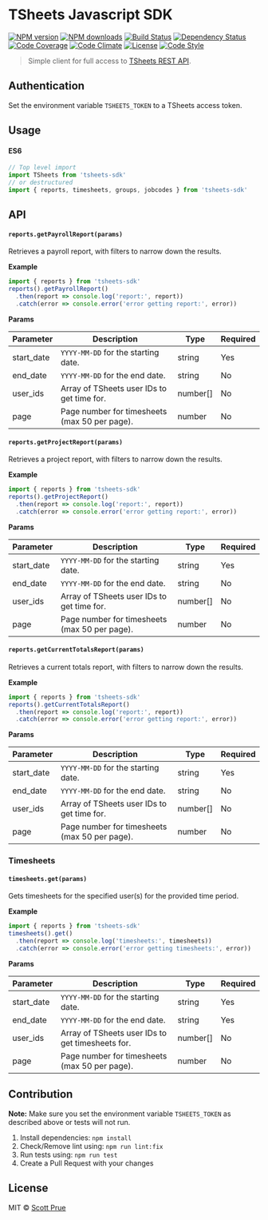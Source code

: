 # TSheets Javascript SDK
[![NPM version][npm-image]][npm-url]
[![NPM downloads][npm-downloads-image]][npm-url]
[![Build Status][travis-image]][travis-url]
[![Dependency Status][daviddm-image]][daviddm-url]
[![Code Coverage][coverage-image]][coverage-url]
[![Code Climate][climate-image]][climate-url]
[![License][license-image]][license-url]
[![Code Style][code-style-image]][code-style-url]

> Simple client for full access to [TSheets REST API](http://developers.tsheets.com/docs/api/).

## Authentication
Set the environment variable `TSHEETS_TOKEN` to a TSheets access token.

## Usage

#### ES6
```js
// Top level import
import TSheets from 'tsheets-sdk'
// or destructured
import { reports, timesheets, groups, jobcodes } from 'tsheets-sdk'
```

## API

#### `reports.getPayrollReport(params)`

Retrieves a payroll report, with filters to narrow down the results.

**Example**

```js
import { reports } from 'tsheets-sdk'
reports().getPayrollReport()
  .then(report => console.log('report:', report))
  .catch(error => console.error('error getting report:', error))
```

**Params**

| Parameter  | Description                                      | Type     | Required |
|------------|--------------------------------------------------|----------|----------|
| start_date | `YYYY-MM-DD` for the starting date.              | string   | Yes      |
| end_date   | `YYYY-MM-DD` for the end date.                   | string   | No       |
| user_ids   | Array of TSheets user IDs to get time for.       | number[] | No       |
| page       | Page number for timesheets (max 50 per page).    | number   | No       |

#### `reports.getProjectReport(params)`

Retrieves a project report, with filters to narrow down the results.

**Example**

```js
import { reports } from 'tsheets-sdk'
reports().getProjectReport()
  .then(report => console.log('report:', report))
  .catch(error => console.error('error getting report:', error))
```

**Params**

| Parameter  | Description                                      | Type     | Required |
|------------|--------------------------------------------------|----------|----------|
| start_date | `YYYY-MM-DD` for the starting date.              | string   | Yes      |
| end_date   | `YYYY-MM-DD` for the end date.                   | string   | No       |
| user_ids   | Array of TSheets user IDs to get time for.       | number[] | No       |
| page       | Page number for timesheets (max 50 per page).    | number   | No       |

#### `reports.getCurrentTotalsReport(params)`

Retrieves a current totals report, with filters to narrow down the results.

**Example**

```js
import { reports } from 'tsheets-sdk'
reports().getCurrentTotalsReport()
  .then(report => console.log('report:', report))
  .catch(error => console.error('error getting report:', error))
```

**Params**

| Parameter  | Description                                      | Type     | Required |
|------------|--------------------------------------------------|----------|----------|
| start_date | `YYYY-MM-DD` for the starting date.              | string   | Yes      |
| end_date   | `YYYY-MM-DD` for the end date.                   | string   | No       |
| user_ids   | Array of TSheets user IDs to get time for.       | number[] | No       |
| page       | Page number for timesheets (max 50 per page).    | number   | No       |

### Timesheets

#### `timesheets.get(params)`

Gets timesheets for the specified user(s) for the provided time period.

**Example**

```js
import { reports } from 'tsheets-sdk'
timesheets().get()
  .then(report => console.log('timesheets:', timesheets))
  .catch(error => console.error('error getting timesheets:', error))
```

**Params**

| Parameter  | Description                                      | Type     | Required |
|------------|--------------------------------------------------|----------|----------|
| start_date | `YYYY-MM-DD` for the starting date.              | string   | Yes      |
| end_date   | `YYYY-MM-DD` for the end date.                   | string   | Yes      |
| user_ids   | Array of TSheets user IDs to get timesheets for. | number[] | No       |
| page       | Page number for timesheets (max 50 per page).    | number   | No       |

## Contribution

**Note:** Make sure you set the environment variable `TSHEETS_TOKEN`  as described above or tests will not run.

1. Install dependencies: `npm install`
2. Check/Remove lint using: `npm run lint:fix`
3. Run tests using: `npm run test`
4. Create a Pull Request with your changes

## License

MIT © [Scott Prue](http://prue.io)

[npm-image]: https://img.shields.io/npm/v/tsheets-sdk.svg?style=flat-square
[npm-url]: https://npmjs.org/package/tsheets-sdk
[npm-downloads-image]: https://img.shields.io/npm/dm/tsheets-sdk.svg?style=flat-square
[travis-image]: https://img.shields.io/travis/prescottprue/tsheets-sdk/master.svg?style=flat-square
[travis-url]: https://travis-ci.org/prescottprue/tsheets-sdk
[daviddm-image]: https://img.shields.io/david/prescottprue/tsheets-sdk.svg?style=flat-square
[daviddm-url]: https://david-dm.org/prescottprue/tsheets-sdk
[climate-image]: https://img.shields.io/codeclimate/github/prescottprue/tsheets-sdk.svg?style=flat-square
[climate-url]: https://codeclimate.com/github/prescottprue/tsheets-sdk
[coverage-image]: https://img.shields.io/codecov/c/github/prescottprue/gitsearch.svg?style=flat-square
[coverage-url]: https://codecov.io/gh/prescottprue/tsheets-sdk
[license-image]: https://img.shields.io/npm/l/tsheets-sdk.svg?style=flat-square
[license-url]: https://github.com/prescottprue/tsheets-sdk/blob/master/LICENSE
[code-style-image]: https://img.shields.io/badge/code%20style-standard-brightgreen.svg?style=flat-square
[code-style-url]: http://standardjs.com/
